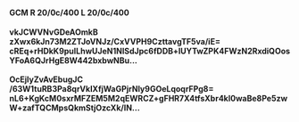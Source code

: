 #### GCM R 20/0c/400 L 20/0c/400
**vkJCWVNvGDeAOmkB**<br/>**zXwx6kJn73M2ZTJoVNJz/CxVVPH9CzttavgTF5va/iE=**<br/>**cREq+rHDkK9puILhwUJeN1NISdJpc6fDDB+lUYTwZPK4FWzN2RxdiQOosYFoA6QJrHgE8W442bxbwNBu...**<br/><br/>
**OcEjlyZvAvEbugJC**<br/>**/63W1tuRB3Pa8qrVkIXfjWaGPjrNly9GOeLqoqrFPg8=**<br/>**nL6+KgKcM0sxrMFZEM5M2qEWRCZ+gFHR7X4tfsXbr4kl0waBe8Pe5zwW+zafTQCMpsQkmStjOzcXk/IN...**